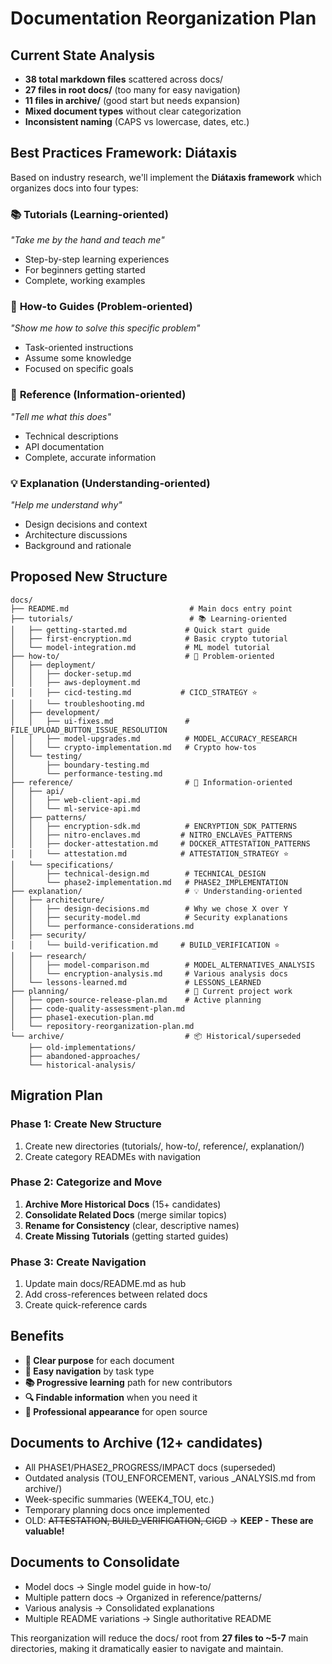 # Documentation Reorganization Plan

## Current State Analysis
- **38 total markdown files** scattered across docs/
- **27 files in root docs/** (too many for easy navigation)
- **11 files in archive/** (good start but needs expansion)
- **Mixed document types** without clear categorization
- **Inconsistent naming** (CAPS vs lowercase, dates, etc.)

## Best Practices Framework: Diátaxis

Based on industry research, we'll implement the **Diátaxis framework** which organizes docs into four types:

### 📚 **Tutorials** (Learning-oriented)
*"Take me by the hand and teach me"*
- Step-by-step learning experiences
- For beginners getting started
- Complete, working examples

### 🔧 **How-to Guides** (Problem-oriented) 
*"Show me how to solve this specific problem"*
- Task-oriented instructions
- Assume some knowledge
- Focused on specific goals

### 📖 **Reference** (Information-oriented)
*"Tell me what this does"*
- Technical descriptions
- API documentation
- Complete, accurate information

### 💡 **Explanation** (Understanding-oriented)
*"Help me understand why"*
- Design decisions and context
- Architecture discussions
- Background and rationale

## Proposed New Structure

```
docs/
├── README.md                           # Main docs entry point
├── tutorials/                          # 📚 Learning-oriented
│   ├── getting-started.md             # Quick start guide
│   ├── first-encryption.md            # Basic crypto tutorial
│   └── model-integration.md           # ML model tutorial
├── how-to/                            # 🔧 Problem-oriented
│   ├── deployment/                    
│   │   ├── docker-setup.md
│   │   ├── aws-deployment.md
│   │   ├── cicd-testing.md           # CICD_STRATEGY ⭐
│   │   └── troubleshooting.md
│   ├── development/
│   │   ├── ui-fixes.md                # FILE_UPLOAD_BUTTON_ISSUE_RESOLUTION
│   │   ├── model-upgrades.md          # MODEL_ACCURACY_RESEARCH
│   │   └── crypto-implementation.md   # Crypto how-tos
│   └── testing/
│       ├── boundary-testing.md
│       └── performance-testing.md
├── reference/                         # 📖 Information-oriented
│   ├── api/
│   │   ├── web-client-api.md
│   │   └── ml-service-api.md
│   ├── patterns/
│   │   ├── encryption-sdk.md          # ENCRYPTION_SDK_PATTERNS
│   │   ├── nitro-enclaves.md         # NITRO_ENCLAVES_PATTERNS
│   │   ├── docker-attestation.md     # DOCKER_ATTESTATION_PATTERNS
│   │   └── attestation.md            # ATTESTATION_STRATEGY ⭐
│   └── specifications/
│       ├── technical-design.md        # TECHNICAL_DESIGN
│       └── phase2-implementation.md   # PHASE2_IMPLEMENTATION
├── explanation/                       # 💡 Understanding-oriented
│   ├── architecture/
│   │   ├── design-decisions.md        # Why we chose X over Y
│   │   ├── security-model.md          # Security explanations
│   │   └── performance-considerations.md
│   ├── security/
│   │   └── build-verification.md     # BUILD_VERIFICATION ⭐
│   ├── research/
│   │   ├── model-comparison.md        # MODEL_ALTERNATIVES_ANALYSIS
│   │   └── encryption-analysis.md     # Various analysis docs
│   └── lessons-learned.md             # LESSONS_LEARNED
├── planning/                          # 🚧 Current project work
│   ├── open-source-release-plan.md    # Active planning
│   ├── code-quality-assessment-plan.md
│   ├── phase1-execution-plan.md
│   └── repository-reorganization-plan.md
└── archive/                           # 📦 Historical/superseded
    ├── old-implementations/
    ├── abandoned-approaches/
    └── historical-analysis/
```

## Migration Plan

### Phase 1: Create New Structure
1. Create new directories (tutorials/, how-to/, reference/, explanation/)
2. Create category READMEs with navigation

### Phase 2: Categorize and Move
1. **Archive More Historical Docs** (15+ candidates)
2. **Consolidate Related Docs** (merge similar topics)
3. **Rename for Consistency** (clear, descriptive names)
4. **Create Missing Tutorials** (getting started guides)

### Phase 3: Create Navigation
1. Update main docs/README.md as hub
2. Add cross-references between related docs
3. Create quick-reference cards

## Benefits
- **🎯 Clear purpose** for each document
- **🧭 Easy navigation** by task type
- **📚 Progressive learning** path for new contributors
- **🔍 Findable information** when you need it
- **🚀 Professional appearance** for open source

## Documents to Archive (12+ candidates)
- All PHASE1/PHASE2_PROGRESS/IMPACT docs (superseded)  
- Outdated analysis (TOU_ENFORCEMENT, various _ANALYSIS.md from archive/)
- Week-specific summaries (WEEK4_TOU, etc.)
- Temporary planning docs once implemented
- OLD: ~~ATTESTATION, BUILD_VERIFICATION, CICD~~ → **KEEP - These are valuable!**

## Documents to Consolidate
- Model docs → Single model guide in how-to/
- Multiple pattern docs → Organized in reference/patterns/
- Various analysis → Consolidated explanations
- Multiple README variations → Single authoritative README

This reorganization will reduce the docs/ root from **27 files to ~5-7** main directories, making it dramatically easier to navigate and maintain.
